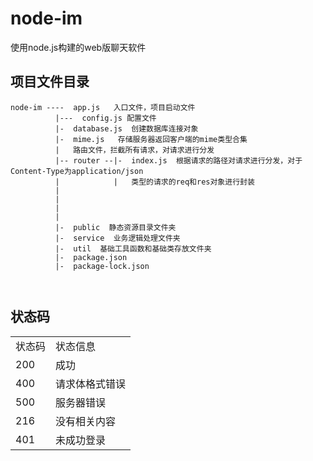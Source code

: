 # node-im
使用node.js构建的web版聊天软件

## 项目文件目录
```
node-im ----  app.js   入口文件，项目启动文件
          |---  config.js 配置文件
          |-  database.js  创建数据库连接对象
          |-  mime.js   存储服务器返回客户端的mime类型合集
          |   路由文件，拦截所有请求，对请求进行分发         
          |-- router --|-  index.js  根据请求的路径对请求进行分发，对于Content-Type为application/json
          |            |   类型的请求的req和res对象进行封装
          |              
          |
          |
          |
          |-  public  静态资源目录文件夹
          |-  service  业务逻辑处理文件夹
          |-  util  基础工具函数和基础类存放文件夹
          |-  package.json
          |-  package-lock.json
          
       

```
## 状态码
<table>
    <tr>
        <td>状态码</td>
        <td>状态信息</td>
    </tr>
    <tr>
        <td>200</td>
        <td>成功</td>
    </tr>
    <tr>
        <td>400</td>
        <td>请求体格式错误</td>
    </tr>
    <tr>
        <td>500</td>
        <td>服务器错误</td>
    </tr>
    <tr>
        <td>216</td>
        <td>没有相关内容</td>
    </tr>
    <tr>
        <td>401</td>
        <td>未成功登录</td>
    </tr>
</table>
